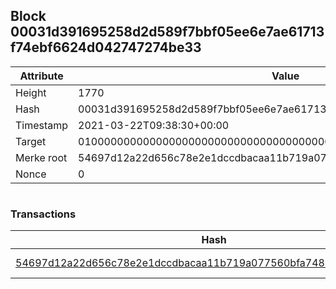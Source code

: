 ## Block 00031d391695258d2d589f7bbf05ee6e7ae61713f74ebf6624d042747274be33

Attribute | Value
--- | ---
Height | 1770
Hash | 00031d391695258d2d589f7bbf05ee6e7ae61713f74ebf6624d042747274be33
Timestamp | 2021-03-22T09:38:30+00:00
Target | 0100000000000000000000000000000000000000000000000000000000000000
Merke root | 54697d12a22d656c78e2e1dccdbacaa11b719a077560bfa7488a4bd148666ec7
Nonce | 0

```

```

### Transactions

Hash | Amount
--- | ---
[54697d12a22d656c78e2e1dccdbacaa11b719a077560bfa7488a4bd148666ec7](54697d12a22d656c78e2e1dccdbacaa11b719a077560bfa7488a4bd148666ec7.md) | 10.00000000 SKEPTI 
